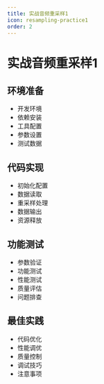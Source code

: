 ```yaml
---
title: 实战音频重采样1
icon: resampling-practice1
order: 2
---
```


# 实战音频重采样1

## 环境准备
- 开发环境
- 依赖安装
- 工具配置
- 参数设置
- 测试数据

## 代码实现
- 初始化配置
- 数据读取
- 重采样处理
- 数据输出
- 资源释放

## 功能测试
- 参数验证
- 功能测试
- 性能测试
- 质量评估
- 问题排查

## 最佳实践
- 代码优化
- 性能调优
- 质量控制
- 调试技巧
- 注意事项
